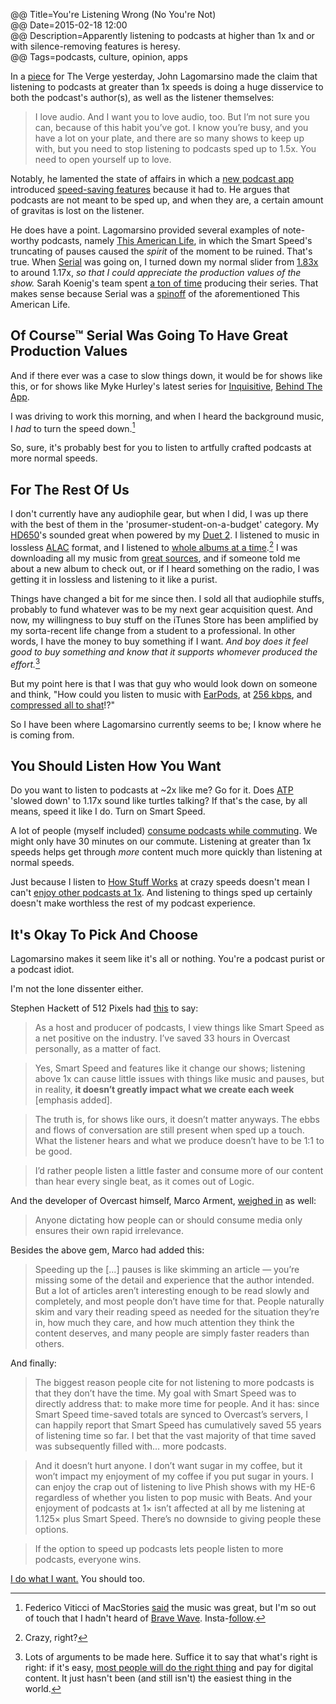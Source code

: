 @@ Title=You're Listening Wrong (No You're Not)   
@@ Date=2015-02-18 12:00  
@@ Description=Apparently listening to podcasts at higher than 1x and or with silence-removing features is heresy.  
@@ Tags=podcasts, culture, opinion, apps    

In a [piece](http://www.theverge.com/2015/2/17/8043077/stop-listening-to-podcasts-fast-speed) for The Verge yesterday, John Lagomarsino made the claim that listening to podcasts at greater than 1x speeds is doing a huge disservice to both the podcast's author(s), as well as the listener themselves:
>I love audio. And I want you to love audio, too. But I’m not sure you can, because of this habit you’ve got. I know you’re busy, and you have a lot on your plate, and there are so many shows to keep up with, but you need to stop listening to podcasts sped up to 1.5x. You need to open yourself up to love.

Notably, he lamented the state of affairs in which a [new podcast app](overcast.fm) introduced [speed-saving features](http://www.marco.org/2014/07/16/overcast) because it had to. He argues that podcasts are not meant to be sped up, and when they are, a certain amount of gravitas is lost on the listener.

He does have a point. Lagomarsino provided several examples of note-worthy podcasts, namely [This American Life](http://www.thisamericanlife.org/podcast), in which the Smart Speed's truncating of pauses caused the *spirit* of the moment to be ruined. That's true. When [Serial](http://serialpodcast.org/) was going on, I turned down my normal slider from [1.83x](http://d.pr/i/aV1m) to around 1.17x, *so that I could appreciate the production values of the show.* Sarah Koenig's team spent [a ton of time](http://www.rollingstone.com/culture/features/sarah-koenig-on-serial-20141024) producing their series. That makes sense because Serial was a [spinoff](http://www.thisamericanlife.org/about/serial) of the aforementioned This American Life. 

## Of Course™ Serial Was Going To Have Great Production Values
And if there ever was a case to slow things down, it would be for shows like this, or for shows like Myke Hurley's latest series for [Inquisitive](http://www.relay.fm/inquisitive/27), [Behind The App](http://www.extras.relay.fm/blog/2015/2/18/inquisitive-behind-the-app).

I was driving to work this morning, and when I heard the background music, I *had* to turn the speed down.[^1] 

So, sure, it's probably best for you to listen to artfully crafted podcasts at more normal speeds.

## For The Rest Of Us
I don't currently have any audiophile gear, but when I did, I was up there with the best of them in the 'prosumer-student-on-a-budget' category. My [HD650](http://www.amazon.com/Sennheiser-HD-650-Headphones/dp/B00018MSNI)'s sounded great when powered by my [Duet 2](http://www.amazon.com/Apogee-Duet-Audio-Interface-iPad/dp/B00BB2QBLI/ref=sr_1_1?ie=UTF8&qid=1424283333&sr=8-1&keywords=apogee+duet+2). I listened to music in lossless [ALAC](https://en.wikipedia.org/wiki/Apple_Lossless) format, and I listened to [whole albums at a time](http://www.cnet.com/news/will-the-single-kill-the-album/).[^2] I was downloading all my music from [great sources](what.cd), and if someone told me about a new album to check out, or if I heard something on the radio, I was getting it in lossless and listening to it like a purist.

Things have changed a bit for me since then. I sold all that audiophile stuffs, probably to fund whatever was to be my next gear acquisition quest. And now, my willingness to buy stuff on the iTunes Store has been amplified by my sorta-recent life change from a student to a professional. In other words, I have the money to buy something if I want. *And boy does it feel good to buy something and know that it supports whomever produced the effort.*[^4]

But my point here is that I was that guy who would look down on someone and think, "How could you listen to music with [EarPods](http://www.engadget.com/2012/09/18/apple-earpods-review/), at [256 kbps](http://support.apple.com/en-us/HT201616), and [compressed all to shat](http://www.npr.org/2009/12/31/122114058/the-loudness-wars-why-music-sounds-worse)!?"

So I have been where Lagomarsino currently seems to be; I know where he is coming from. 

## You Should Listen How You Want
Do you want to listen to podcasts at ~2x like me? Go for it. Does [ATP](http://atp.fm) 'slowed down' to 1.17x sound like turtles talking? If that's the case, by all means, speed it like I do. Turn on Smart Speed. 

A lot of people (myself included) [consume podcasts while commuting](http://computer.howstuffworks.com/internet/basics/podcasting2.htm). We might only have 30 minutes on our commute. Listening at greater than 1x speeds helps get through *more* content much more quickly than listening at normal speeds.

Just because I listen to [How Stuff Works](http://www.howstuffworks.com/) at crazy speeds doesn't mean I can't [enjoy other podcasts at 1x](http://d.pr/i/1bahR+). And listening to things sped up certainly doesn't make worthless the rest of my podcast experience.

## It's Okay To Pick And Choose
Lagomarsino makes it seem like it's all or nothing. You're a podcast purist or a podcast idiot. 

I'm not the lone dissenter either.

Stephen Hackett of 512 Pixels had [this](http://www.512pixels.net/blog/2015/2/another-week-another-debate-about-podcasts) to say:
>As a host and producer of podcasts, I view things like Smart Speed as a net positive on the industry. I’ve saved 33 hours in Overcast personally, as a matter of fact.

>Yes, Smart Speed and features like it change our shows; listening above 1x can cause little issues with things like music and pauses, but in reality, **it doesn’t greatly impact what we create each week** [emphasis added].

>The truth is, for shows like ours, it doesn’t matter anyways. The ebbs and flows of conversation are still present when sped up a touch. What the listener hears and what we produce doesn’t have to be 1:1 to be good.

>I’d rather people listen a little faster and consume more of our content than hear every single beat, as it comes out of Logic.

And the developer of Overcast himself, Marco Arment, [weighed in](http://www.marco.org/2015/02/17/listen-to-podcasts-at-whatever-speed-you-want) as well:
>Anyone dictating how people can or should consume media only ensures their own rapid irrelevance.

Besides the above gem, Marco had added this:
>Speeding up the [...] pauses is like skimming an article — you’re missing some of the detail and experience that the author intended. But a lot of articles aren’t interesting enough to be read slowly and completely, and most people don’t have time for that. People naturally skim and vary their reading speed as needed for the situation they’re in, how much they care, and how much attention they think the content deserves, and many people are simply faster readers than others.

And finally:
>The biggest reason people cite for not listening to more podcasts is that they don’t have the time. My goal with Smart Speed was to directly address that: to make more time for people. And it has: since Smart Speed time-saved totals are synced to Overcast’s servers, I can happily report that Smart Speed has cumulatively saved 55 years of listening time so far. I bet that the vast majority of that time saved was subsequently filled with… more podcasts.

>And it doesn’t hurt anyone. I don’t want sugar in my coffee, but it won’t impact my enjoyment of my coffee if you put sugar in yours. I can enjoy the crap out of listening to live Phish shows with my HE-6 regardless of whether you listen to pop music with Beats. And your enjoyment of podcasts at 1× isn’t affected at all by me listening at 1.125× plus Smart Speed. There’s no downside to giving people these options.

>If the option to speed up podcasts lets people listen to more podcasts, everyone wins.

[I do what I want.](http://www.youtube.com/watch?v=YeiM3PpZ01Y) You should too. 

[^1]: Federico Viticci of MacStories [said](http://www.macstories.net) the music was great, but I'm so out of touch that I hadn't heard of [Brave Wave](http://www.bravewave.net). Insta-[follow](https://twitter.com/BraveWaveMusic). 
[^2]: Crazy, right? 
[^3]: Morality, aside. 
[^4]: Lots of arguments to be made here. Suffice it to say that what's right is right: if it's easy, [most people will do the right thing](http://www.pcmag.com/article2/0,2817,2396424,00.asp) and pay for digital content. It just hasn't been (and still isn't) the easiest thing in the world. 